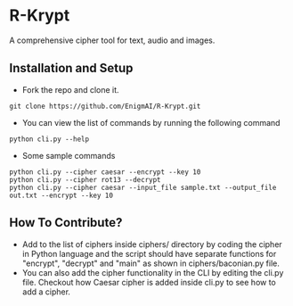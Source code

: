 # R-Krypt
A comprehensive cipher tool for text, audio and images.

## Installation and Setup
* Fork the repo and clone it.
```
git clone https://github.com/EnigmAI/R-Krypt.git
```
* You can view the list of commands by running the following command
```
python cli.py --help
```
* Some sample commands
```
python cli.py --cipher caesar --encrypt --key 10
python cli.py --cipher rot13 --decrypt
python cli.py --cipher caesar --input_file sample.txt --output_file out.txt --encrypt --key 10
```

## How To Contribute?
- Add to the list of ciphers inside ciphers/ directory by coding the cipher in Python language and the script should have separate functions for "encrypt", "decrypt" and "main" as shown in ciphers/baconian.py file.
- You can also add the cipher functionality in the CLI by editing the cli.py file. Checkout how Caesar cipher is added inside cli.py to see how to add a cipher.
